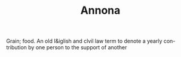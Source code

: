 ---
title: Annona
letter: A
permalink: "/definitions/annona.html"
body: Grain; food. An old I&iglish and clvil law term to denote a yearly con-tribution
  by one person to the support of another
published_at: '2018-07-07'
layout: post
---